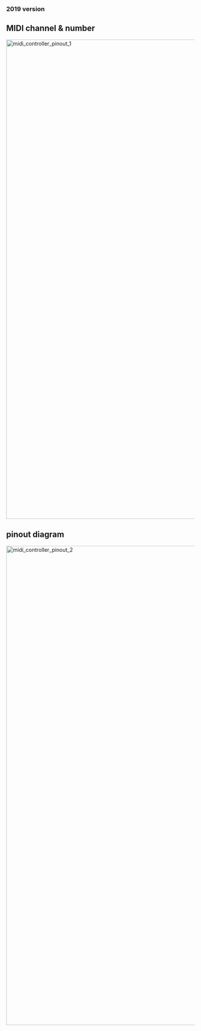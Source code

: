 ### 2019 version
## MIDI channel & number  
<img width="1280" alt="midi_controller_pinout_1" src="https://user-images.githubusercontent.com/22651956/211279048-78f00adf-6780-4b5a-b112-6ebc729b860e.png">

## pinout diagram
<img width="1280" alt="midi_controller_pinout_2" src="https://user-images.githubusercontent.com/22651956/211279267-9c8a89cc-709f-471b-8ba4-16a138ee77a4.png">
